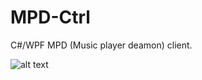 # MPD-Ctrl

C#/WPF MPD (Music player deamon) client.

![alt text](https://github.com/torumyax/MPD-Ctrl/blob/master/files/bin/MPD-Ctrl_Screenshot1.png?raw=true)
